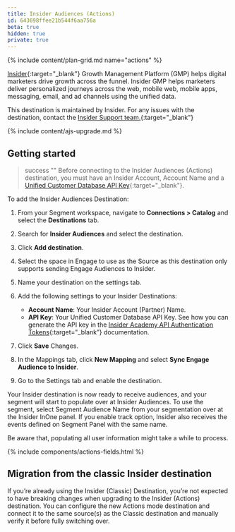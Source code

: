 ```yaml
---
title: Insider Audiences (Actions)
id: 643698ffee21b544f6aa756a
beta: true
hidden: true
private: true
---
```


{% include content/plan-grid.md name="actions" %}

[Insider](https://useinsider.com/integration/segment/?utm_source=segmentio&utm_medium=docs&utm_campaign=partners){:target="_blank"} Growth Management Platform (GMP) helps digital marketers drive growth across the funnel. Insider GMP helps marketers deliver personalized journeys across the web, mobile web, mobile apps, messaging, email, and ad channels using the unified data.

This destination is maintained by Insider. For any issues with the destination, contact the [Insider Support team.](mailto:insiderhelp@useinsider.com){:target="_blank"}

{% include content/ajs-upgrade.md %}

## Getting started

> success ""
> Before connecting to the Insider Audiences (Actions) destination, you must have an Insider Account, Account Name and a [Unified Customer Database API Key](https://academy.useinsider.com/docs/api-authentication-tokens){:target="_blank"}.

To add the Insider Audiences Destination:

1. From your Segment workspace, navigate to **Connections > Catalog** and select the **Destinations** tab.

2. Search for **Insider Audiences** and select the destination.

3. Click **Add destination**.

4. Select the space in Engage to use as the Source as this destination only supports sending Engage Audiences to Insider.

5. Name your destination on the settings tab.

6. Add the following settings to your Insider Destinations:

   - **Account Name**: Your Insider Account (Partner) Name.
   - **API Key**: Your Unified Customer Database API Key. See how you can generate the API key in the [Insider Academy API Authentication Tokens](https://academy.useinsider.com/docs/api-authentication-tokens#generate-api-key){:target="_blank”} documentation.

7. Click **Save** Changes.

8. In the Mappings tab, click **New Mapping** and select **Sync Engage Audience to Insider**.

9. Go to the Settings tab and enable the destination.

Your Insider destination is now ready to receive audiences, and your segment will start to populate over at Insider Audiences. To use the segment, select Segment Audience Name from your segmentation over at the Insider InOne panel. If you enable track option, Insider also receives the events defined on Segment Panel with the same name.

Be aware that, populating all user information might take a while to process.

{% include components/actions-fields.html %}

## Migration from the classic Insider destination

If you’re already using the Insider (Classic) Destination, you’re not expected to have breaking changes when upgrading to the Insider (Actions) destination. You can configure the new Actions mode destination and connect it to the same source(s) as the Classic destination and manually verify it before fully switching over.

